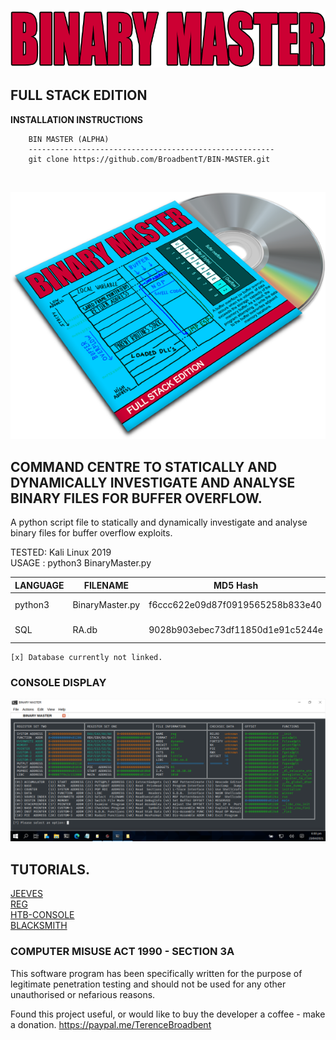 <p align="center">
  <img src="https://github.com/BroadbentT/BIN-MASTER/blob/master/picture1.png">
</p>

## FULL STACK EDITION

**INSTALLATION INSTRUCTIONS**

        BIN MASTER (ALPHA)
        -------------------------------------------------------
        git clone https://github.com/BroadbentT/BIN-MASTER.git 
<br>

<p align="center">
  <img src="https://github.com/BroadbentT/BIN-MASTER/blob/master/picture2.png"> 
</p>

## COMMAND CENTRE TO STATICALLY AND DYNAMICALLY INVESTIGATE AND ANALYSE BINARY FILES FOR BUFFER OVERFLOW.

A python script file to statically and dynamically investigate and analyse binary files for buffer overflow exploits. 

TESTED: Kali Linux 2019<br>
USAGE : python3 BinaryMaster.py

| LANGUAGE  | FILENAME        | MD5 Hash                         | DESCRIPTION    | VERSION    |
|------     |------           | -------                          | ------         | ----       |
| python3   | BinaryMaster.py | f6ccc622e09d87f0919565258b833e40 | Command Centre | Full Stack |
| SQL       | RA.db           | 9028b903ebec73df11850d1e91c5244e | Database       | Full Stack | 

	[x] Database currently not linked.

### CONSOLE DISPLAY
<p align="center">
  <img src="https://github.com/BroadbentT/BIN-MASTER/blob/master/picture3.png">
</p>

## TUTORIALS.
[JEEVES](https://youtu.be/I9ibbnTuUV8 "JEEVES")<br>
[REG](https://youtu.be/fU0hyzH6_PA "REG")<br>
[HTB-CONSOLE](https://youtu.be/NzXTFUCmObU "HTB-CONSOLE")<br>
[BLACKSMITH](https://youtu.be/O3GgKLSrlVQ "BLACKSMITH")<br>

### COMPUTER MISUSE ACT 1990 - SECTION 3A
This software program has been specifically written for the purpose of legitimate penetration testing and should not be used for any other unauthorised or nefarious reasons.

Found this project useful, or would like to buy the developer a coffee - make a donation.
https://paypal.me/TerenceBroadbent

